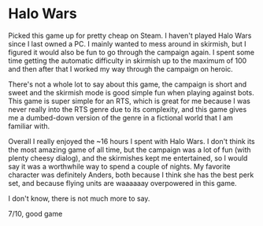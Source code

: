 Halo Wars
=========

Picked this game up for pretty cheap on Steam. I haven't played Halo Wars since
I last owned a PC. I mainly wanted to mess around in skirmish, but I figured it
would also be fun to go through the campaign again. I spent some time getting
the automatic difficulty in skirmish up to the maximum of 100 and then after
that I worked my way through the campaign on heroic.

There's not a whole lot to say about this game, the campaign is short and sweet
and the skirmish mode is good simple fun when playing against bots. This game
is super simple for an RTS, which is great for me because I was never really
into the RTS genre due to its complexity, and this game gives me a dumbed-down
version of the genre in a fictional world that I am familiar with.

Overall I really enjoyed the ~16 hours I spent with Halo Wars. I don't think
its the most amazing game of all time, but the campaign was a lot of fun (with
plenty cheesy dialog), and the skirmishes kept me entertained, so I would say
it was a worthwhile way to spend a couple of nights. My favorite character was
definitely Anders, both because I think she has the best perk set, and because
flying units are waaaaaay overpowered in this game.

I don't know, there is not much more to say.

7/10, good game
